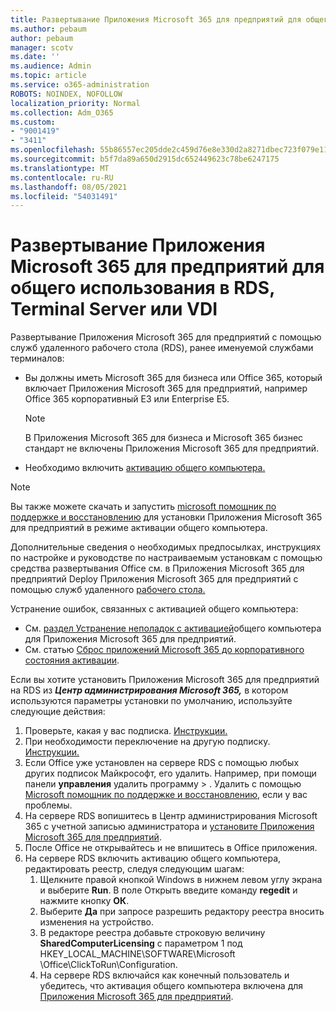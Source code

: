 ```yaml
---
title: Развертывание Приложения Microsoft 365 для предприятий для общего использования в RDS, Terminal Server или VDI
ms.author: pebaum
author: pebaum
manager: scotv
ms.date: ''
ms.audience: Admin
ms.topic: article
ms.service: o365-administration
ROBOTS: NOINDEX, NOFOLLOW
localization_priority: Normal
ms.collection: Adm_O365
ms.custom:
- "9001419"
- "3411"
ms.openlocfilehash: 55b86557ec205dde2c459d76e8e330d2a8271dbec723f079e119ebe409b41c3f
ms.sourcegitcommit: b5f7da89a650d2915dc652449623c78be6247175
ms.translationtype: MT
ms.contentlocale: ru-RU
ms.lasthandoff: 08/05/2021
ms.locfileid: "54031491"
---
```

# <a name="deploying-microsoft-365-apps-for-enterprise-for-shared-use-on-rds-terminal-server-or-vdi"></a>Развертывание Приложения Microsoft 365 для предприятий для общего использования в RDS, Terminal Server или VDI

Развертывание Приложения Microsoft 365 для предприятий с помощью служб удаленного рабочего стола (RDS), ранее именуемой службами терминалов:

- Вы должны иметь Microsoft 365 для бизнеса или Office 365, который включает Приложения Microsoft 365 для предприятий, например Office 365 корпоративный E3 или Enterprise E5.
   > [!NOTE]
   > В Приложения Microsoft 365 для бизнеса и Microsoft 365 бизнес стандарт не включены Приложения Microsoft 365 для предприятий.
- Необходимо включить [активацию общего компьютера.](https://docs.microsoft.com/DeployOffice/overview-shared-computer-activation)

> [!NOTE]
> Вы также можете скачать и запустить [microsoft помощник по поддержке и восстановлению](https://aka.ms/SaRA_OfficeSCA_M365Portal) для установки Приложения Microsoft 365 для предприятий в режиме активации общего компьютера.

Дополнительные сведения о необходимых предпосылках, инструкциях по настройке и руководстве по настраиваемым установкам с помощью средства развертывания Office см. в Приложения Microsoft 365 для предприятий Deploy Приложения Microsoft 365 для предприятий с помощью служб удаленного [рабочего стола.](https://docs.microsoft.com/DeployOffice/deploy-microsoft-365-apps-remote-desktop-services)

Устранение ошибок, связанных с активацией общего компьютера:

- См. [раздел Устранение неполадок с активацией](https://docs.microsoft.com/DeployOffice/troubleshoot-shared-computer-activation)общего компьютера для Приложения Microsoft 365 для предприятий.
- См. статью [Сброс приложений Microsoft 365 до корпоративного состояния активации](https://go.microsoft.com/fwlink/?linkid=2109218).

Если вы хотите установить Приложения Microsoft 365 для предприятий на RDS из ***Центр администрирования Microsoft 365,*** в котором используются параметры установки по умолчанию, используйте следующие действия:

1. Проверьте, какая у вас подписка. [Инструкции.](https://docs.microsoft.com/microsoft-365/admin/admin-overview/what-subscription-do-i-have)
2. При необходимости переключение на другую подписку. [Инструкции.](https://docs.microsoft.com/microsoft-365/commerce/subscriptions/switch-to-a-different-plan)
3. Если Office уже установлен на сервере RDS с помощью любых других подписок Майкрософт, его удалить. Например, при помощи панели **управления** удалить программу  >  . Удалить с помощью [Microsoft помощник по поддержке и восстановлению,](https://aka.ms/SARA-OfficeUninstall-Alchemy) если у вас проблемы.
4. На сервере RDS вопишитесь в Центр администрирования Microsoft 365 с учетной записью администратора и [установите Приложения Microsoft 365 для предприятий](https://portal.office.com/OLS/MySoftware.aspx).
5. После Office не открывайтесь и не впишитесь в Office приложения. 
6. На сервере RDS включить активацию общего компьютера, редактировать реестр, следуя следующим шагам:
   1. Щелкните правой кнопкой Windows в нижнем левом углу экрана и выберите **Run**. В поле Открыть введите команду **regedit** и нажмите кнопку **ОК**.
   2. Выберите **Да** при запросе разрешить редактору реестра вносить изменения на устройство.
   3. В редакторе реестра добавьте строковую величину **SharedComputerLicensing** с параметром 1 под HKEY_LOCAL_MACHINE\SOFTWARE\Microsoft \Office\ClickToRun\Configuration.
   4. На сервере RDS  включайся как конечный пользователь и убедитесь, что активация общего компьютера включена для [Приложения Microsoft 365 для предприятий](https://docs.microsoft.com/DeployOffice/troubleshoot-shared-computer-activation#verify-that-activation-for-microsoft-365-apps-succeeded).
